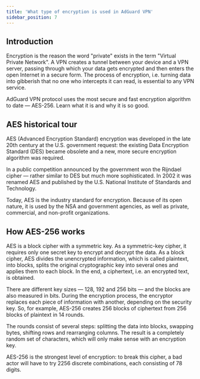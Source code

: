 ```yaml
---
title: 'What type of encryption is used in AdGuard VPN'
sidebar_position: 7
---
```


## Introduction

Encryption is the reason the word "private" exists in the term "Virtual Private Network". A VPN creates a tunnel between your device and a VPN server, passing through which your data gets encrypted and then enters the open Internet in a secure form. The process of encryption, i.e. turning data into gibberish that no one who intercepts it can read, is essential to any VPN service.

AdGuard VPN protocol uses the most secure and fast encryption algorithm to date — AES-256. Learn what it is and why it is so good.

## AES historical tour

AES (Advanced Encryption Standard) encryption was developed in the late 20th century at the U.S. government request: the existing Data Encryption Standard (DES) became obsolete and a new, more secure encryption algorithm was required.

In a public competition announced by the government won the Rijndael cipher — rather similar to DES but much more sophisticated. In 2002 it was renamed AES and published by the U.S. National Institute of Standards and Technology.

Today, AES is the industry standard for encryption. Because of its open nature, it is used by the NSA and government agencies, as well as private, commercial, and non-profit organizations.

## How AES-256 works

AES is a block cipher with a symmetric key. As a symmetric-key cipher, it requires only one secret key to encrypt and decrypt the data. As a block cipher, AES divides the unencrypted information, which is called plaintext, into blocks, splits the original cryptographic key into several ones and applies them to each block. In the end, a ciphertext, i.e. an encrypted text, is obtained.

There are different key sizes — 128, 192 and 256 bits — and the blocks are also measured in bits. During the encryption process, the encryptor replaces each piece of information with another, depending on the security key. So, for example, AES-256 creates 256 blocks of ciphertext from 256 blocks of plaintext in 14 rounds.

The rounds consist of several steps: splitting the data into blocks, swapping bytes, shifting rows and rearranging columns. The result is a completely random set of characters, which will only make sense with an encryption key.

AES-256 is the strongest level of encryption: to break this cipher, a bad actor will have to try 2256 discrete combinations, each consisting of 78 digits.

